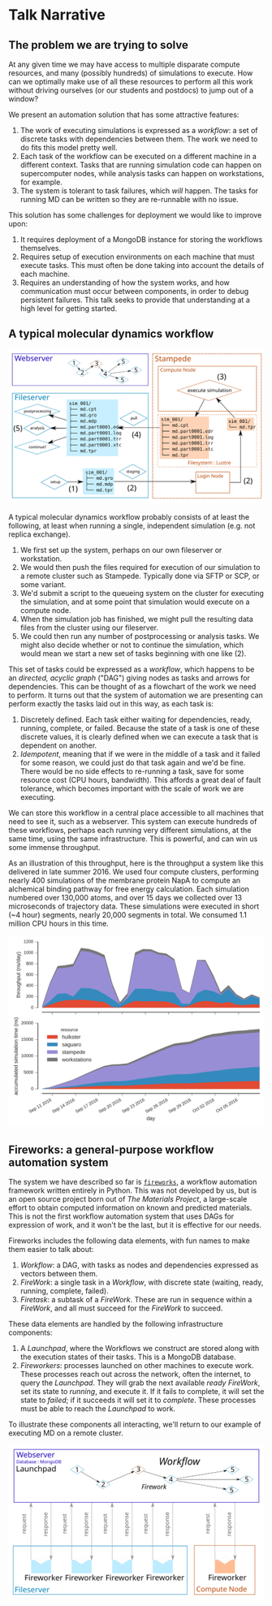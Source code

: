 # Talk Narrative

## The problem we are trying to solve

At any given time we may have access to multiple disparate compute resources, and many (possibly hundreds) of simulations to execute.
How can we optimally make use of all these resources to perform all this work without driving ourselves (or our students and postdocs) to jump out of a window?

We present an automation solution that has some attractive features:

1. The work of executing simulations is expressed as a *workflow*: a set of discrete tasks with dependencies between them.
   The work we need to do fits this model pretty well.
2. Each task of the workflow can be executed on a different machine in a different context.
   Tasks that are running simulation code can happen on supercomputer nodes, while analysis tasks can happen on workstations, for example.
3. The system is tolerant to task failures, which *will* happen.
   The tasks for running MD can be written so they are re-runnable with no issue.


This solution has some challenges for deployment we would like to improve upon:

1. It requires deployment of a MongoDB instance for storing the workflows themselves.
2. Requires setup of execution environments on each machine that must execute tasks.
   This must often be done taking into account the details of each machine.
3. Requires an understanding of how the system works, and how communication must occur between components, in order to debug persistent failures.
   This talk seeks to provide that understanding at a high level for getting started.

## A typical molecular dynamics workflow

![molecular dynamics workflow](figures/workflow.svg)

A typical molecular dynamics workflow probably consists of at least the following, at least when running a single, independent simulation (e.g. not replica exchange).

1. We first set up the system, perhaps on our own fileserver or workstation.
2. We would then push the files required for execution of our simulation to a remote cluster such as Stampede.
   Typically done via SFTP or SCP, or some variant.
3. We'd submit a script to the queueing system on the cluster for executing the simulation, and at some point that simulation would execute on a compute node.
4. When the simulation job has finished, we might pull the resulting data files from the cluster using our fileserver.
5. We could then run any number of postprocessing or analysis tasks.
   We might also decide whether or not to continue the simulation, which would mean we start a new set of tasks beginning with one like (2).

This set of tasks could be expressed as a *workflow*, which happens to be an *directed, acyclic graph* ("DAG") giving nodes as tasks and arrows for dependencies.
This can be thought of as a flowchart of the work we need to perform.
It turns out that the system of automation we are presenting can perform exactly the tasks laid out in this way, as each task is:
1. Discretely defined. Each task either waiting for dependencies, ready, running, complete, or failed.
   Because the state of a task is one of these discrete values, it is clearly defined when we can execute a task that is dependent on another.
2. *Idempotent*, meaning that if we were in the middle of a task and it failed for some reason, we could just do that task again and we'd be fine.
   There would be no side effects to re-running a task, save for some resource cost (CPU hours, bandwidth).
   This affords a great deal of fault tolerance, which becomes important with the scale of work we are executing.

We can store this workflow in a central place accessible to all machines that need to see it, such as a webserver.
This system can execute hundreds of these workflows, perhaps each running very different simulations, at the same time, using the same infrastructure.
This is powerful, and can win us some immense throughput.

As an illustration of this throughput, here is the throughput a system like this delivered in late summer 2016.
We used four compute clusters, performing nearly 400 simulations of the membrane protein NapA to compute an alchemical binding pathway for free energy calculation.
Each simulation numbered over 130,000 atoms, and over 15 days we collected over 13 microseconds of trajectory data.
These simulations were executed in short (~4 hour) segments, nearly 20,000 segments in total.
We consumed 1.1 million CPU hours in this time.

![throughput](figures/throughput_panel.png)

## Fireworks: a general-purpose workflow automation system

The system we have described so far is [`fireworks`](https://github.com/materialsproject/fireworks), a workflow automation framework written entirely in Python.
This was not developed by us, but is an open source project born out of *The Materials Project*, a large-scale effort to obtain computed information on known and predicted materials.
This is not the first workflow automation system that uses DAGs for expression of work, and it won't be the last, but it is effective for our needs.

Fireworks includes the following data elements, with fun names to make them easier to talk about:
1. *Workflow*: a DAG, with tasks as nodes and dependencies expressed as vectors between them.
2. *FireWork*: a single task in a *Workflow*, with discrete state (waiting, ready, running, complete, failed).
3. *Firetask*: a subtask of a *FireWork*. These are run in sequence within a *FireWork*, and all must succeed for the *FireWork* to succeed.

These data elements are handled by the following infrastructure components:
1. A *Launchpad*, where the Workflows we construct are stored along with the execution states of their tasks.
   This is a MongoDB database.
2. *Fireworkers*: processes launched on other machines to execute work.
   These processes reach out across the network, often the internet, to query the *Launchpad*.
   They will grab the next available *ready* *FireWork*, set its state to *running*, and execute it.
   If it fails to complete, it will set the state to *failed*; if it succeeds it will set it to *complete*.
   These processes must be able to reach the *Launchpad* to work.

To illustrate these components all interacting, we'll return to our example of executing MD on a remote cluster.

![architecture and dataflow of Fireworks](figures/dataflow_architecture.svg)
